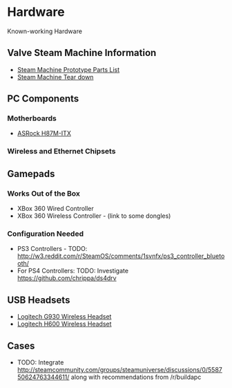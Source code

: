 # Hardware
Known-working Hardware

## Valve Steam Machine Information

- [Steam Machine Prototype Parts List](http://www.reddit.com/r/Steam/comments/1shthm/steam_machine_prototype_parts_list/)
- [Steam Machine Tear down](http://www.ifixit.com/Teardown/Steam+Machine+Teardown/20473)

## PC Components

### Motherboards

- [ASRock H87M-ITX](http://www.newegg.com/Product/Product.aspx?Item=N82E16813157386)

### Wireless and Ethernet Chipsets

## Gamepads

### Works Out of the Box

- XBox 360 Wired Controller
- XBox 360 Wireless Controller - (link to some dongles)

### Configuration Needed

- PS3 Controllers - TODO: http://w3.reddit.com/r/SteamOS/comments/1svnfx/ps3_controller_bluetooth/
- For PS4 Controllers: TODO: Investigate https://github.com/chrippa/ds4drv

## USB Headsets

- [Logitech G930 Wireless Headset](http://steamcommunity.com/groups/steamuniverse/discussions/1/558749824650574913/)
- [Logitech H600 Wireless Headset](http://steamcommunity.com/groups/steamuniverse/discussions/1/558749824650574913/)

## Cases 

- TODO: Integrate http://steamcommunity.com/groups/steamuniverse/discussions/0/558750624763344611/ along with recommendations from /r/buildapc